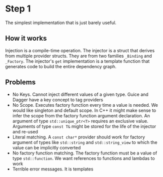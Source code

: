 # Step 1

The simplest implementation that is just barely useful.

## How it works

Injection is a compile-time operation. The injector is a struct that
derives from multiple provider structs. They are from two families
`_Binding` and `_Factory`. The injector's `get` implementation is a
template function that generates code to build the entire dependency
graph.

## Problems

- No Keys. Cannot inject different values of a given type. Guice and Dagger
  have a key concept to tag providers
- No Scope. Executes factory function every time a value is needed. We
  would like singleton and default scope. In C++ it might make sense to
  infer the scope from the factory function argument declaration. An
  argument of type `std::unique_ptr<T>` requires an exclusive
  value. Arguments of type `const T&` might be stored for the life of the
  injector and re-used
- Literal matching. A `const char*` provider should work for factory
  argument of types like `std::string` and `std::string_view` to which the
  value can be implicitly converted
- No factory function matching. The factory function must be a value of
  type `std::function`. We want references to functions and lambdas to work
- Terrible error messages. It is templates
